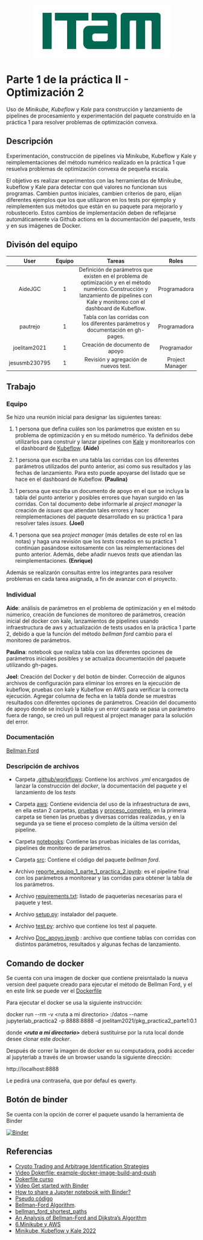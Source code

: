 <p align = "center">
    <img src="img/itam_logo.png" />
</p>

# Parte 1 de la práctica II - Optimización 2

Uso de *Minikube, Kubeflow* y *Kale* para construcción y lanzamiento de pipelines de procesamiento y experimentación del paquete construído en la práctica 1 para resolver problemas de optimización convexa.

## Descripción

Experimentación, construcción de pipelines vía Minikube, Kubeflow y Kale y reimplementaciones del método numérico realizado en la práctica 1 que resuelva problemas de optimización convexa de pequeña escala.

El objetivo es realizar experimentos con las herramientas de Minikube, kubeflow y Kale para detectar con qué valores no funcionan sus programas. Cambien puntos iniciales, cambien criterios de paro, elijan diferentes ejemplos que los que utilizaron en los tests por ejemplo y reimplementen sus métodos que están en su paquete para mejorarlo y robustecerlo. Estos cambios de implementación deben de reflejarse automáticamente vía Github actions en la documentación del paquete, tests y en sus imágenes de Docker.

## Divisón del equipo

| User| Equipo | Tareas | Roles |
|:---:|:---:|:---:|:---:|
AideJGC | 1 | Definición de parámetros que existen en el problema de optimización y en el método numérico. Construcción y lanzamiento de pipelines con Kale y monitoreo con el dashboard de Kubeflow.| Programadora
pautrejo | 1 | Tabla con las corridas con los diferentes parámetros y documentación en gh-pages. | Programadora
joelitam2021 | 1 | Creación de documento de apoyo | Programador
jesusmb230795 | 1 | Revisión y agregación de nuevos test. | Project Manager

## Trabajo

### Equipo

Se hizo una reunión inicial para designar las siguientes tareas:

1. 1 persona que defina cuáles son los parámetros que existen en su problema de optimización y en su método numérico. Ya definidos debe utilizarlos para construir y lanzar pipelines con [Kale](https://github.com/kubeflow-kale/kale) y monitorearlos con el dashboard de [Kubeflow](https://github.com/kubeflow/kubeflow). **(Aide)**

2. 1 persona que escriba en una tabla las corridas con los diferentes parámetros utilizados del punto anterior, así como sus resultados y las fechas de lanzamiento. Para esto puede apoyarse del listado que se hace en el dashboard de Kubeflow. **(Paulina)**

3. 1 persona que escriba un documento de apoyo en el que se incluya la tabla del punto anterior y posibles errores que hayan surgido en las corridas. Con tal documento debe informarle al *project manager* la creación de *issues* que atiendan tales errores y hacer reimplementaciones del paquete desarrollado en su práctica 1 para resolver tales *issues*. **(Joel)**

4. 1 persona que sea *project manager* (más detalles de este rol en las notas) y haga una revisión que los *tests* creados en su práctica 1 continúan pasándose exitosamente con las reimplementaciones del punto anterior. Además, debe añadir nuevos *tests* que atiendan las reimplementaciones. **(Enrique)**

Además se realizarón consultas entre los integrantes para resolver problemas en cada tarea asignada, a fin de avanzar con el proyecto.

### Individual

**Aide**: análisis de parámetros en el problema de optimización y en el método númerico, creación de funciones de monitoreo de parámetros, creación inicial del docker con kale, lanzamientos de pipelines usando infraestructura de aws y actualización de tests usados en la práctica 1 parte 2, debido a que la función del método *bellman ford* cambio para el monitoreo de parámetros.

**Paulina**: notebook que realiza tabla con las diferentes opciones de parámetros iniciales posibles y se actualiza documentación del paquete utilizando gh-pages.

**Joel**: Creación del Docker y del botón de binder. Corrección de algunos archivos de configuración para eliminar los errores en la ejecución de kubeflow, pruebas con kale y Kubeflow en AWS para verificar la correcta ejecución. Agregar columna de fecha en la tabla donde se muestras resultados con diferentes opciones de parámetros. Creación del documento de apoyo donde se incluyó la tabla y un error cuando se pasa un parámetro fuera de rango, se creó un pull request al project manager para la solución del error.

### Documentación

 [Bellman Ford](https://optimizacion-2-2022-gh-classroom.github.io/practica-2-primera-parte-joelitam2021/)

### Descripción de archivos

- Carpeta [.github/workflows](https://github.com/optimizacion-2-2022-gh-classroom/practica-2-primera-parte-joelitam2021/tree/main/.github/workflows): Contiene los archivos *.yml* encargados de lanzar la construcción del *docker*, la documentación del paquete y el lanzamiento de los *tests*

- Carpeta [aws](https://github.com/optimizacion-2-2022-gh-classroom/practica-2-primera-parte-joelitam2021/tree/main/aws): Contiene evidencia del uso de la infraestructura de aws, en ella estan 2 carpetas, [pruebas](https://github.com/optimizacion-2-2022-gh-classroom/practica-2-primera-parte-joelitam2021/tree/main/aws/pruebas) y [proceso_completo](https://github.com/optimizacion-2-2022-gh-classroom/practica-2-primera-parte-joelitam2021/tree/main/aws/proceso_completo), en la primera carpeta se tienen las pruebas y diversas corridas realizadas, y en la segunda ya se tiene el proceso completo de la última versión del pipeline.

- Carpeta [notebooks](https://github.com/optimizacion-2-2022-gh-classroom/practica-2-primera-parte-joelitam2021/tree/main/notebooks): Contiene las pruebas iniciales de las corridas, pipelines de monitoreo de parámetros.

- Carpeta [src](https://github.com/optimizacion-2-2022-gh-classroom/practica-2-primera-parte-joelitam2021/tree/main/src): Contiene el código del paquete *bellman ford*.

- Archivo [reporte_equipo_1_parte_1_practica_2.ipynb](https://github.com/optimizacion-2-2022-gh-classroom/practica-2-primera-parte-joelitam2021/blob/main/reporte_equipo_1_parte_1_practica_2.ipynb): es el pipeline final con los parámetros a monitorear y las corridas para obtener la tabla de los parámetros.

- Archivo [requirements.txt](https://github.com/optimizacion-2-2022-gh-classroom/practica-2-primera-parte-joelitam2021/blob/main/requirements.txt): listado de paqueterías necesarias para el paquete y test.

- Archivo [setup.py](https://github.com/optimizacion-2-2022-gh-classroom/practica-2-primera-parte-joelitam2021/blob/main/setup.py): instalador del paquete.

- Archivo [test.py](https://github.com/optimizacion-2-2022-gh-classroom/practica-2-primera-parte-joelitam2021/blob/main/test.py): archivo que contiene los test al paquete.

- Archivo [Doc_apoyo.ipynb](https://github.com/optimizacion-2-2022-gh-classroom/practica-2-primera-parte-joelitam2021/blob/main/Doc_apoyo.ipynb) : archivo que contiene tablas con corridas con distintos parámetros, resultados y algunas fechas de lanzamiento.

## Comando de docker

Se cuenta con una imagen de docker que contiene preisntalado la nueva version deel paquete creado para ejecutar el método de Bellman Ford, y el en este link se puede ver el [Dockerfile](https://github.com/optimizacion-2-2022-gh-classroom/practica-2-primera-parte-joelitam2021/blob/main/dockerfiles/pkg/Dockerfile)

Para ejecutar el docker se usa la siguiente instrucción:

docker run --rm -v \<ruta a mi directorio\> :/datos --name jupyterlab_practica2 -p 8888:8888 -d joelitam2021/pkg_practica2_parte1:0.1

donde ***\<ruta a mi directorio\>*** deberá sustituirse por la ruta local donde desee clonar este *docker*.

Después de correr la imagen de docker en su computadora, podrá acceder al jupyterlab a través de un browser usando la siguiente dirección:

http://localhost:8888

Le pedirá una contraseña, que por defaul es qwerty.

## Botón de binder

Se cuenta con la opción de correr el paquete usando la herramienta de Binder

[![Binder](https://mybinder.org/badge_logo.svg)](https://mybinder.org/v2/gh/optimizacion-2-2022-gh-classroom/practica-2-primera-parte-joelitam2021.git/main)

## Referencias

* [Crypto Trading and Arbitrage Identification Strategies](https://nbviewer.org/github/rcroessmann/sharing_public/blob/master/arbitrage_identification.ipynb)
* [Video Dokerfile: example-docker-image-build-and-push](https://www.youtube.com/watch?v=wv7JGstFgrU&feature=youtu.be)
* [Dokerfile curso](https://github.com/palmoreck/dockerfiles/blob/master/jupyterlab/optimizacion_2/3.2.8/Dockerfile)
* [Video Get started with Binder](https://www.youtube.com/watch?v=owSGVOov9pQ)
* [How to share a Jupyter notebook with Binder?](https://mybinder.readthedocs.io/en/latest/introduction.html)
* [Pseudo código](https://www.simplilearn.com/tutorials/data-structure-tutorial/bellman-ford-algorithm)
* [Bellman-Ford Algorithm](https://www.sciencedirect.com/topics/computer-science/bellman-ford-algorithm).
* [bellman_ford_shortest_paths](https://www.boost.org/doc/libs/1_62_0/libs/graph/doc/bellman_ford_shortest.html)
* [An Analysis of Bellman-Ford and Dijkstra’s Algorithm](https://melitadsouza.github.io/pdf/algos.pdf)
* [6.Minikube y AWS](https://github.com/ITAM-DS/analisis-numerico-computo-cientifico/wiki/6.Minikube-y-AWS)
* [Minikube, Kubeflow y Kale 2022](https://www.youtube.com/watch?v=SusT5xQN1ro)
